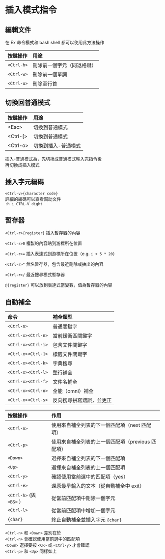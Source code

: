 # 插入模式指令

## 編輯文件

在 Ex 命令模式和 bash shell 都可以使用此方法操作

| 按鍵操作 | 用途 |
| :--- | :--- |
| `<Ctrl-h>` | 刪除前一個字元（同退格鍵） |
| `<Ctrl-w>` | 刪除前一個單詞 |
| `<Ctrl-u>` | 刪除至行首 |

## 切換回普通模式

| 按鍵操作 | 用途 |
| :--- | :--- |
| &lt;Esc&gt; | 切換到普通模式 |
| &lt;Ctrl-\[&gt; | 切換到普通模式 |
| &lt;Ctrl-o&gt; | 切換到插入-普通模式 |

插入-普通模式為，先切換成普通模式輸入完指令後  
再切換成插入模式

## 插入字元編碼

`<Ctrl-v>{character code}`  
詳細的編碼可以查看幫助文件  
`:h i_CTRL-V_dight`

## 暫存器

`<Ctrl-r>{register}` 插入暫存器的內容

`<Ctrl-r>0` 複製的內容貼到游標所在位置

`<Ctrl-r>=` 插入表達式到游標所在位置（e.g. `i + 5 * 20`）

`<Ctrl-r>"` 無名暫存器，包含最近刪除或抽出的內容

`<Ctrl-r>/` 最近搜尋模式暫存器

`@{register}` 可以放到表達式當變數，值為暫存器的內容

## 自動補全

| 命令 | 補全類型 |
| :--- | :--- |
| `<Ctrl-n>` | 普通關鍵字 |
| `<Ctrl-x><Ctrl-n>` | 當前緩衝區關鍵字 |
| `<Ctrl-x><Ctrl-i>` | 包含文件關鍵字 |
| `<Ctrl-x><Ctrl-]>` | 標籤文件關鍵字 |
| `<Ctrl-x><Ctrl-k>` | 字典搜尋 |
| `<Ctrl-x><Ctrl-l>` | 整行補全 |
| `<Ctrl-x><Ctrl-f>` | 文件名補全 |
| `<Ctrl-x><Ctrl-o>` | 全能（omni）補全 |
| `<Ctrl-x><Ctrl-s>` | 反向搜尋拼寫錯誤，並更正 |

| 按鍵操作 | 作用 |
| :--- | :--- |
| `<Ctrl-n>` | 使用來自補全列表的下一個匹配項（next 匹配項） |
| `<Ctrl-p>` | 使用來自補全列表的上一個匹配項（previous 匹配項） |
| `<Down>` | 選擇來自補全列表的下一個匹配項 |
| `<Up>` | 選擇來自補全列表的上一個匹配項 |
| `<Ctrl-y>` | 確認使用當前選中的匹配項（yes） |
| `<Ctrl-e>` | 還原最早輸入的文本（從自動補全中 exit） |
| `<Ctrl-h>`  \(與  `<BS>` \) | 從當前匹配項中刪除一個字元 |
| `<Ctrl-l>` | 從當前匹配項中增加一個字元 |
| `{char}` | 終止自動補全並插入字元 `{char}`  |

`<Ctrl-n>` 和 `<Down>` 差別在於  
`<Ctrl-n>` 會確認使用當前選中的匹配項  
`<Down>` 選擇要按 `<CR>` 或 `<Ctrl-y>` 才會確認  
`<Ctrl-p>` 和 `<Up>` 同樣如上


